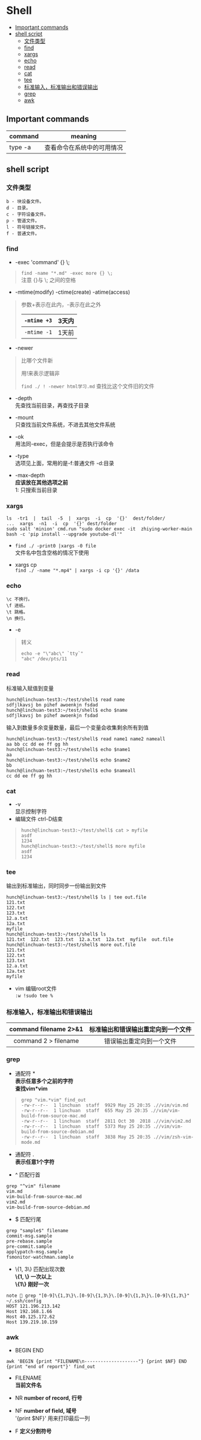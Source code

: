 # Shell

<!-- vim-markdown-toc GFM -->

* [Important commands](#important-commands)
* [shell script](#shell-script)
    * [文件类型](#文件类型)
    * [find](#find)
    * [xargs](#xargs)
    * [echo](#echo)
    * [read](#read)
    * [cat](#cat)
    * [tee](#tee)
    * [标准输入，标准输出和错误输出](#标准输入标准输出和错误输出)
    * [grep](#grep)
    * [awk](#awk)

<!-- vim-markdown-toc -->

## Important commands

| command | meaning |
| - | - |   
| type -a | 查看命令在系统中的可用情况|  

## shell script

### 文件类型

```
b - 块设备文件。
d - 目录。
c - 字符设备文件。
p - 管道文件。
l - 符号链接文件。
f - 普通文件。
```

### find

* -exec 'command' {} \\;  
> `find -name "*.md" -exec more {} \;`  
> 注意 {}与 \\; 之间的空格

* -mtime(modify)        -ctime(create)          -atime(access)  
> 参数+表示在此内，\-表示在此之外  
> 
> | `-mtime +3` | 3天内 |    
> | :-: | :-: |   
> | `-mtime -1` | 1天前 |    

* -newer

> 比哪个文件新
> 
> 用!来表示逻辑非
> 
> `find ./ ! -newer html学习.md`  查找比这个文件旧的文件

* -depth  
先查找当前目录，再查找子目录  

* -mount  
只查找当前文件系统，不进去其他文件系统  

* -ok  
用法同\-exec，但是会提示是否执行该命令  

* -type  
选项见上面，常用的是\-f:普通文件 \-d:目录

* -max-depth  
**应该放在其他选项之前**  
1: 只搜索当前目录  

### xargs

`ls  -tr1  |  tail  -5  |  xargs  -i  cp  '{}'  dest/folder/`  
`...  xargs  -n1  -i  cp  '{}' dest/folder`  
`sudo salt 'minion' cmd.run "sudo docker exec -it  zhiying-worker-main bash -c 'pip install --upgrade youtube-dl'"`

* `find ./ -print0 |xargs -0 file`  
文件名中包含空格的情况下使用

* xargs cp  
`find ./ -name "*.mp4" | xargs -i cp '{}' /data`  

### echo  
```
\c 不换行。
\f 进纸。
\t 跳格。
\n 换行。
```

* \-e  
> 转义  
> ```
> echo -e "\"abc\" `tty`"
> "abc" /dev/pts/11
> ```

### read  
标准输入赋值到变量  

```
hunch@linchuan-test3:~/test/shell$ read name
sdfjlkavsj bn pihef awoenkjn fsdad
hunch@linchuan-test3:~/test/shell$ echo $name
sdfjlkavsj bn pihef awoenkjn fsdad
```


输入到数量多余变量数量，最后一个变量会收集剩余所有到值  

```
hunch@linchuan-test3:~/test/shell$ read name1 name2 nameall
aa bb cc dd ee ff gg hh
hunch@linchuan-test3:~/test/shell$ echo $name1
aa
hunch@linchuan-test3:~/test/shell$ echo $name2
bb
hunch@linchuan-test3:~/test/shell$ echo $nameall
cc dd ee ff gg hh
```

### cat

* \-v  
显示控制字符  
* 编辑文件 ctrl-D结束
> 
> ```
> hunch@linchuan-test3:~/test/shell$ cat > myfile
> asdf
> 1234
> hunch@linchuan-test3:~/test/shell$ more myfile
> asdf
> 1234
> ```

### tee  
输出到标准输出，同时同步一份输出到文件  
```
hunch@linchuan-test3:~/test/shell$ ls | tee out.file
121.txt
122.txt
123.txt
12.a.txt
12a.txt
myfile
hunch@linchuan-test3:~/test/shell$ ls
121.txt  122.txt  123.txt  12.a.txt  12a.txt  myfile  out.file
hunch@linchuan-test3:~/test/shell$ more out.file
121.txt
122.txt
123.txt
12.a.txt
12a.txt
myfile
```

* vim 编辑root文件  
`:w !sudo tee %`

### 标准输入，标准输出和错误输出

| command filename 2>&1 | 标准输出和错误输出重定向到一个文件 |  
| :-: | :-:  |  
| command 2 > filename |  错误输出重定向到一个文件 |  

### grep

* 通配符 \*  
**表示任意多个之前的字符**  
**查找vim\*vim**    
> ```
> grep "vim.*vim" find_out
> -rw-r--r--  1 linchuan  staff  9929 May 25 20:35 .//vim/vim.md
> -rw-r--r--  1 linchuan  staff  655 May 25 20:35 .//vim/vim-build-from-source-mac.md
> -rw-r--r--  1 linchuan  staff  2811 Oct 30  2018 .//vim/vim2.md
> -rw-r--r--  1 linchuan  staff  5373 May 25 20:35 .//vim/vim-build-from-source-debian.md
> -rw-r--r--  1 linchuan  staff  3838 May 25 20:35 .//vim/zsh-vim-mode.md
> ```

* 通配符 .  
**表示任意1个字符**

* \^ 匹配行首  
```
grep "^vim" filename
vim.md
vim-build-from-source-mac.md
vim2.md
vim-build-from-source-debian.md
```

* \$ 匹配行尾  
```
grep "sample$" filename
commit-msg.sample
pre-rebase.sample
pre-commit.sample
applypatch-msg.sample
fsmonitor-watchman.sample
```

* \\{1, 3\\} 匹配出现次数  
**\\{1, \\} 一次以上**  
**\\{1\\} 刚好一次**  
```
note  grep "[0-9]\{1,3\}\.[0-9]\{1,3\}\.[0-9]\{1,3\}\.[0-9]\{1,3\}" ~/.ssh/config
HOST 121.196.213.142
Host 192.168.1.66
Host 40.125.172.62
Host 139.219.10.159
```

### awk  

* BEGIN END

`awk 'BEGIN {print "FILENAME\n--------------------"} {print $NF} END {print "end of report"}' find_out`

* FILENAME  
**当前文件名**

* NR
**number of record, 行号**

* NF
**number of field, 域号**  
'{print $NF}' 用来打印最后一列

* F
**定义分割符号**  

